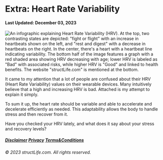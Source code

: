 #  Extra: Heart Rate Variability  

#### Last Updated: December 03, 2023

![An infographic explaining Heart Rate Variability (HRV). At the top, two contrasting states are depicted: "fight or flight" with an increase in heartbeats shown on the left, and "rest and digest" with a decrease in heartbeats on the right. In the center, there's a heart with a heartbeat line indicating variability. The bottom half of the image features a graph with a red shaded area showing HRV decreasing with age; lower HRV is labeled as "Bad" with associated risks, while higher HRV is "Good" and linked to health benefits. The website "structLife.com" is mentioned at the bottom.](../images/products/about-2023-12-03-heart-rate-variability-low-high-explained.png)

It came to my attention that a lot of people are confused about their HRV (Heart Rate Variability) values on their wearable devices. Many intuitively believe that a high and increasing HRV is bad. Attached is my attempt to explain it simply. 

To sum it up, the heart rate should be variable and able to accelerate and decelerate efficiently as needed. This adaptability allows the body to handle stress and then recover from it. 

Have you checked your HRV lately, and what does it say about your stress and recovery levels? 


##### [Disclaimer](/about-disclaimer)  [Privacy](/about-privacy-policy)  [Terms&Conditions](/about-terms-conditions)

###### © 2023 structLife.com. All rights reserved.